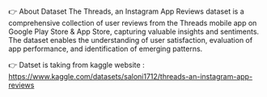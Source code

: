 👉 About Dataset
The Threads, an Instagram App Reviews dataset is a comprehensive collection of user reviews from the Threads mobile app on Google Play Store & App Store, capturing valuable insights and sentiments. The dataset enables the understanding of user satisfaction, evaluation of app performance, and identification of emerging patterns.

👉 Datset is taking from kaggle website : https://www.kaggle.com/datasets/saloni1712/threads-an-instagram-app-reviews
